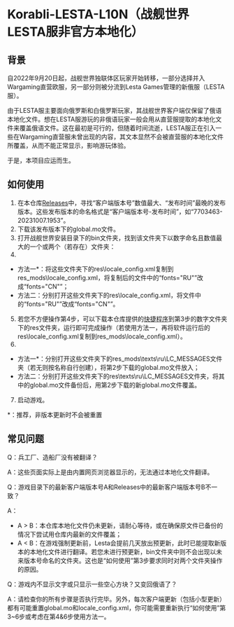 # Korabli-LESTA-L10N（战舰世界LESTA服非官方本地化）

## 背景

自2022年9月20日起，战舰世界独联体区玩家开始转移，一部分选择并入Wargaming直营欧服，另一部分则被分流到Lesta Games管理的新俄服（LESTA服）。

由于LESTA服主要面向俄罗斯和白俄罗斯玩家，其战舰世界客户端仅保留了俄语本地化文件。想在LESTA服游玩的非俄语玩家一般会用从直营服提取的本地化文件来覆盖俄语文件。这在最初是可行的，但随着时间流逝，LESTA服正在引入一些在Wargaming直营服未曾出现的内容，其文本显然不会被直营服的本地化文件所覆盖，从而不能正常显示，影响游玩体验。

于是，本项目应运而生。

## 如何使用

1. 在本仓库[Releases](https://github.com/Nova-Committee/Korabli-LESTA-L10N/releases)中，寻找“客户端版本号”数值最大、“发布时间”最晚的发布版本。这些发布版本的命名格式是“客户端版本号-发布时间”，如“7703463-20231007.1953”。
2. 下载该发布版本下的global.mo文件。
3. 打开战舰世界安装目录下的bin文件夹，找到该文件夹下以数字命名且数值最大的一个或两个（若存在）文件夹：
4. 
- 方法一*：将这些文件夹下的res\locale_config.xml复制到res_mods\locale_config.xml，将复制后的文件中的“fonts="RU"”改成“fonts="CN"”；
- 方法二：分别打开这些文件夹下的res\locale_config.xml，将文件中的“fonts="RU"”改成“fonts="CN"”。
5. 若您不方便操作第4步，可以下载本仓库提供的[快捷程序](https://github.com/Nova-Committee/Korabli-LESTA-L10N/releases/download/modify_locale_config/modify_locale_cfg.exe)到第3步的数字文件夹下的res文件夹，运行即可完成操作（若使用方法一，再将软件运行后的res\locale_config.xml复制到res_mods\locale_config.xml）。
6.
- 方法一*：分别打开这些文件夹下的res_mods\texts\ru\LC_MESSAGES文件夹（若无则按名称自行创建），将第2步下载的global.mo文件放入；
- 方法二：分别打开这些文件夹下的res\texts\ru\LC_MESSAGES文件夹，将其中的global.mo文件备份后，用第2步下载的新global.mo文件覆盖。
7. 启动游戏。

*：推荐，非版本更新时不会被重置

## 常见问题

Q：兵工厂、造船厂没有被翻译？

A：这些页面实际上是由内置网页浏览器显示的，无法通过本地化文件翻译。

Q：游戏目录下的最新客户端版本号A和Releases中的最新客户端版本号B不一致？

A：
- A > B：本仓库本地化文件仍未更新，请耐心等待，或在确保原文件已备份的情况下尝试用仓库内最新的文件覆盖；
- A < B：在游戏强制更新前，Lesta会提前几天放出预更新，此时已能提取新版本的本地化文件进行翻译。若您未进行预更新，bin文件夹中则不会出现以未来版本号命名的文件夹。这也是“如何使用”第3步要求同时对两个文件夹操作的原因。

Q：游戏内不显示文字或只显示一些空心方块？又变回俄语了？

A：请检查你的所有步骤是否执行完毕。另外，每次客户端更新（包括小型更新）都有可能重置global.mo和locale_config.xml，你可能需要重新执行“如何使用”第3~6步或考虑在第4&6步使用方法一。

